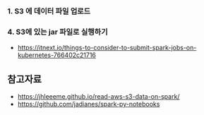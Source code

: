 ### 1. S3 에 데이터 파일 업로드 ###




### 4. S3에 있는 jar 파일로 실행하기 ### 

* https://itnext.io/things-to-consider-to-submit-spark-jobs-on-kubernetes-766402c21716



## 참고자료 ##

* https://jhleeeme.github.io/read-aws-s3-data-on-spark/
* https://github.com/jadianes/spark-py-notebooks
